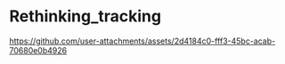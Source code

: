 # Rethinking_tracking



https://github.com/user-attachments/assets/2d4184c0-fff3-45bc-acab-70680e0b4926

